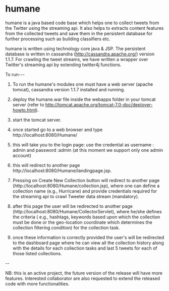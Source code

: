 humane
======

humane is a java based code base which helps one to collect tweets from the Twitter using the streaming api. It also helps to extracts content features from the collected tweets and save them in the persistent database for further processing such as building classifiers etc. 



humane is written using technology core java & JSP. The persistent database is written in cassandra (http://cassandra.apache.org/) version 1.1.7. For crawling the tweet streams, we have written a wrapper over Twitter's streaming api by extending twitter4j functions.



To run--- 

1) To run the humane's modules one must have a web server (apache tomcat), cassandra version 1.1.7 installed and running. 

2) deploy the humane.war file inside the webapps folder in your tomcat server (refer to http://tomcat.apache.org/tomcat-7.0-doc/deployer-howto.html).

3) start the tomcat server.

4) once started go to a web browser and type http://localhost:8080/Humane/ 

5) this will take you to the login page: use the credential as username : admin and password :admin (at this moment we support only one admin account)

6) this will redirect to another page http://localhost:8080/Humane/landingpage.jsp. 

7) Pressing on Create New Collection button will redirect to another page (http://localhost:8080/Humane/collection.jsp), where one can define a collection name (e.g., Hurricane) and provide credentials required for the streaming api to crawl Tweeter data stream (mandatory). 

7) after this page the user will be redirected to another page (http://localhost:8080/Humane/CollectorServlet), where he/she defines the criteria ( e.g., hashtags, keywords based upon which the collection must be done or the geo-location coordinate which determines the collection filtering condition) for the collection task.

8) once these information is correctly provided the user's will be redirected to the dashboard page where he can view all the collection history along with the details for each collection tasks and last 5 tweets for each of those listed collections.

--

NB: this is an active project, the future version of the release will have more features. Interested collaborator are also requested to extend the released code with more functionalities. 

